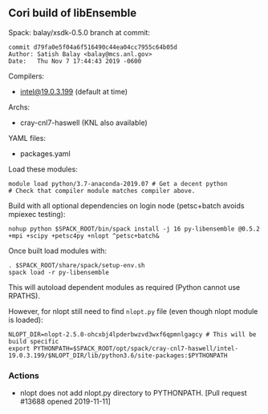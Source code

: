 ## Cori build of libEnsemble

Spack: balay/xsdk-0.5.0 branch at commit:

    commit d79fa0e5f04a6f516490c44ea04cc7955c64b05d
    Author: Satish Balay <balay@mcs.anl.gov>
    Date:   Thu Nov 7 17:44:43 2019 -0600


Compilers:
* intel@19.0.3.199 (default at time)

Archs:
* cray-cnl7-haswell (KNL also available)

YAML files:
* packages.yaml


Load these modules:

    module load python/3.7-anaconda-2019.07 # Get a decent python
    # Check that compiler module matches compiler above.    

Build with all optional dependencies on login node (petsc+batch avoids mpiexec testing):

    nohup python $SPACK_ROOT/bin/spack install -j 16 py-libensemble @0.5.2 +mpi +scipy +petsc4py +nlopt ^petsc+batch&

Once built load modules with:

    . $SPACK_ROOT/share/spack/setup-env.sh
    spack load -r py-libensemble

This will autoload dependent modules as required (Python cannot use RPATHS).

However, for nlopt still need to find `nlopt.py` file (even though nlopt module is loaded):

    NLOPT_DIR=nlopt-2.5.0-ohcxbj4lpderbwzvd3wxf6qpmnlgagcy # This will be build specific
    export PYTHONPATH=$SPACK_ROOT/opt/spack/cray-cnl7-haswell/intel-19.0.3.199/$NLOPT_DIR/lib/python3.6/site-packages:$PYTHONPATH

### Actions

* nlopt does not add nlopt.py directory to PYTHONPATH. [Pull request #13688 opened 2019-11-11]
